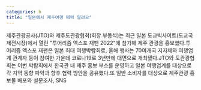 ```yaml
---
categories: h
title: "일본에서 제주여행 매력 알려요"
---
```

제주관광공사(JTO)와 제주도관광협회(회장 부동석)는 최근 일본 도쿄빅사이트(도쿄국제전시장)에서 열린 "투어리즘 엑스포 재팬 2022"에 참가해 제주 관광을 홍보했다.투어리즘 엑스포 재팬은 일본 최대 여행박람회로, 올해 행사는 70여개국 지자체와 여행업계 관계자 등이 참여한 가운데 코로나19로 3년만에 대면으로 개최됐다.JTO와 도관광협회는 이번 박람회에서 한국관 내 제주 홍보 부스를 운영하고 일본 여행업계를 대상으로 각 지역 동향 파악과 향후 협력 방안을 공유했다.또 일반 소비자를 대상으로 제주관광 홍보물 배포와 설문조사, SNS